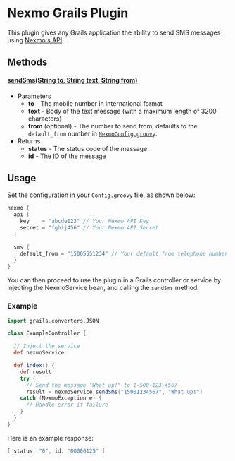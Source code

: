 # Nexmo Grails Plugin

This plugin gives any Grails application the ability to send SMS messages using [Nexmo's API](https://www.nexmo.com/).

## Methods

#### [__sendSms(String to, String text, String from)__](https://github.com/caseyscarborough/nexmo/blob/master/grails-app/services/grails/plugin/nexmo/NexmoService.groovy#L14)

* Parameters
  * __to__ - The mobile number in international format
  * __text__ - Body of the text message (with a maximum length of 3200 characters)
  * __from__ (optional) - The number to send from, defaults to the `default_from` number in [`NexmoConfig.groovy`](https://github.com/caseyscarborough/nexmo/blob/master/grails-app/conf/NexmoConfig.groovy).
* Returns
  * __status__ - The status code of the message
  * __id__ - The ID of the message

## Usage

Set the configuration in your `Config.groovy` file, as shown below:

```groovy
nexmo {
  api {
    key    = "abcde123" // Your Nexmo API Key
    secret = "fghij456" // Your Nexmo API Secret
  }

  sms {
    default_from = "15005551234" // Your default from telephone number
  }
}
```

You can then proceed to use the plugin in a Grails controller or service by injecting the NexmoService bean, and calling the `sendSms` method.

### Example

```groovy
import grails.converters.JSON

class ExampleController {

  // Inject the service
  def nexmoService

  def index() {
    def result
    try {
      // Send the message "What up!" to 1-500-123-4567
      result = nexmoService.sendSms("15001234567", "What up!")
    catch (NexmoException e) {
      // Handle error if failure
    }
  }
}
```

Here is an example response:

```groovy
[ status: "0", id: "00000125" ]
```